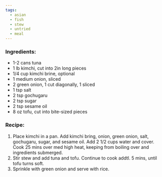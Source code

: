 ```yaml
---
tags:
  - asian
  - fish
  - stew
  - untried
  - meal
---
```

### Ingredients:
- 1-2 cans tuna
- 1 lb kimchi, cut into 2in long pieces
- 1/4 cup kimchi brine, optional
- 1 medium onion, sliced
- 2 green onion, 1 cut diagonally, 1 sliced
- 1 tsp salt
- 2 tsp gochugaru
- 2 tsp sugar
- 2 tsp sesame oil
- 8 oz tofu, cut into bite-sized pieces

### Recipe:
1. Place kimchi in a pan. Add kimchi bring, onion, green onion,  salt, gochugaru, sugar, and sesame oil. Add 2 1/2 cups water and cover. Cook 25 mins over med high heat, keeping from boiling over and ingredients submerged.
2. Stir stew and add tuna and tofu. Continue to cook addtl. 5 mins, until tofu turns soft.
3. Sprinkle with green onion and serve with rice. 